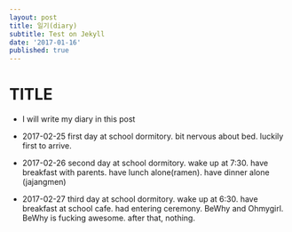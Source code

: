 ```yaml
---
layout: post
title: 일기(diary)
subtitle: Test on Jekyll
date: '2017-01-16'
published: true
---
```


# TITLE

* I will write my diary in this post

* 2017-02-25 first day at school dormitory. bit nervous about bed. luckily first to arrive.

* 2017-02-26 second day at school dormitory. wake up at 7:30. have breakfast with parents. have lunch alone(ramen). have dinner alone (jajangmen)

* 2017-02-27 third day at school dormitory. wake up at 6:30. have breakfast at school cafe. had entering ceremony. BeWhy and Ohmygirl. BeWhy is fucking awesome. after that, nothing. 
